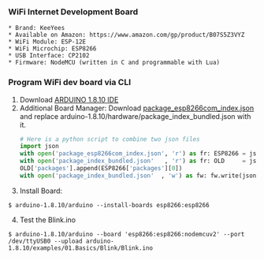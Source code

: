 ### WiFi Internet Development Board
    * Brand: KeeYees
    * Available on Amazon: https://www.amazon.com/gp/product/B07S5Z3VYZ
    * WiFi Module: ESP-12E
    * WiFi Microchip: ESP8266
    * USB Interface: CP2102
    * Firmware: NodeMCU (written in C and programmable with Lua)


### Program WiFi dev board via CLI
1. Download [ARDUINO 1.8.10 IDE](https://www.arduino.cc/en/Main/Software)
2. Additional Board Manager: Download [package_esp8266com_index.json](http://arduino.esp8266.com/stable/package_esp8266com_index.json) and replace arduino-1.8.10/hardware/package_index_bundled.json with it. 
   ```python
   # Here is a python script to combine two json files
   import json
   with open('package_esp8266com_index.json', 'r') as fr: ESP8266 = json.loads(fr.read())
   with open('package_index_bundled.json'   , 'r') as fr: OLD     = json.loads(fr.read())
   OLD['packages'].append(ESP8266['packages'][0])
   with open('package_index_bundled.json'  , 'w') as fw: fw.write(json.dumps(OLD))
   ```
3. Install Board: 
```
$ arduino-1.8.10/arduino --install-boards esp8266:esp8266
```
4. Test the Blink.ino
```
$ arduino-1.8.10/arduino --board 'esp8266:esp8266:nodemcuv2' --port /dev/ttyUSB0 --upload arduino-1.8.10/examples/01.Basics/Blink/Blink.ino 
```
   
